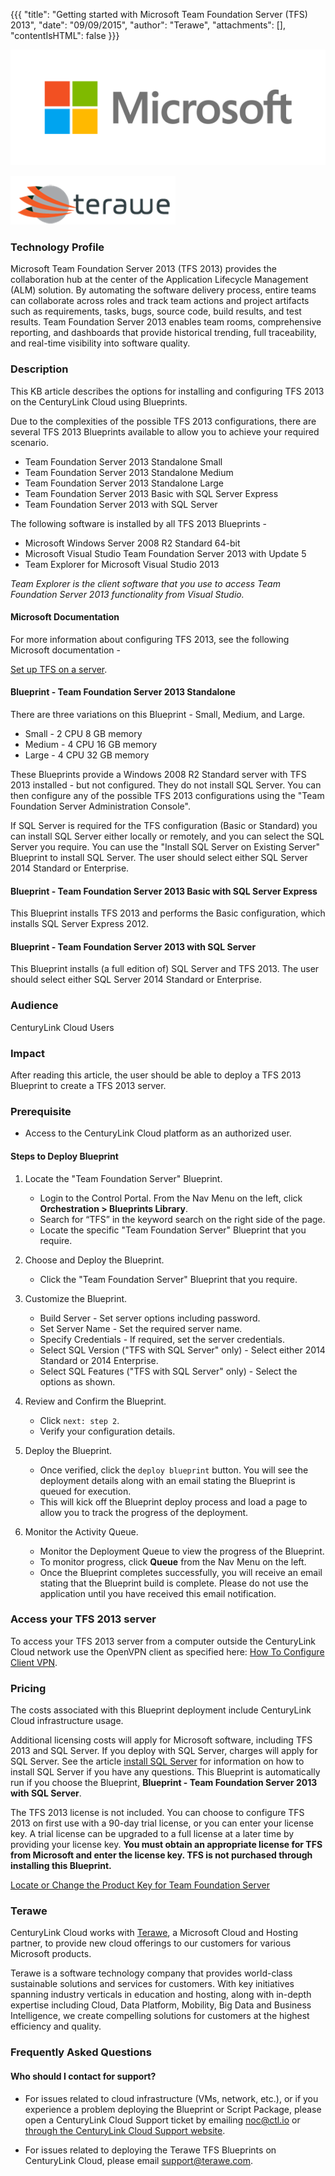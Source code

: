 {{{
  "title": "Getting started with Microsoft Team Foundation Server (TFS) 2013",
  "date": "09/09/2015",
  "author": "Terawe",
  "attachments": [],
  "contentIsHTML": false
}}}

![Microsoft logo](../../images/MSFT_TFS/microsoft.png)

![Terawe logo](../../images/MSFT_TFS/terawe.png)

### Technology Profile
Microsoft Team Foundation Server 2013 (TFS 2013) provides the collaboration hub at the center of the Application Lifecycle Management (ALM) solution. By automating the software delivery process, entire teams can collaborate across roles and track team actions and project artifacts such as requirements, tasks, bugs, source code, build results, and test results. Team Foundation Server 2013 enables team rooms, comprehensive reporting, and dashboards that provide historical trending, full traceability, and real-time visibility into software quality.

### Description
This KB article describes the options for installing and configuring TFS 2013 on the CenturyLink Cloud using Blueprints.

Due to the complexities of the possible TFS 2013 configurations, there are several TFS 2013 Blueprints available to allow you to achieve your required scenario.
* Team Foundation Server 2013 Standalone Small
* Team Foundation Server 2013 Standalone Medium
* Team Foundation Server 2013 Standalone Large
* Team Foundation Server 2013 Basic with SQL Server Express
* Team Foundation Server 2013 with SQL Server

The following software is installed by all TFS 2013 Blueprints -
* Microsoft Windows Server 2008 R2 Standard 64-bit
* Microsoft Visual Studio Team Foundation Server 2013 with Update 5
* Team Explorer for Microsoft Visual Studio 2013

*Team Explorer is the client software that you use to access Team Foundation Server 2013 functionality from Visual Studio.*

#### Microsoft Documentation ###
For more information about configuring TFS 2013, see the following Microsoft documentation -

[Set up TFS on a server](https://msdn.microsoft.com/en-us/library/hh561426(v=vs.120).aspx).

#### Blueprint - Team Foundation Server 2013 Standalone
There are three variations on this Blueprint - Small, Medium, and Large.
* Small - 2 CPU 8 GB memory
* Medium - 4 CPU 16 GB memory
* Large - 4 CPU 32 GB memory

These Blueprints provide a Windows 2008 R2 Standard server with TFS 2013 installed - but not configured. They do not install SQL Server. You can then configure any of the possible TFS 2013 configurations using the "Team Foundation Server Administration Console".

If SQL Server is required for the TFS configuration (Basic or Standard) you can install SQL Server either locally or remotely, and you can select the SQL Server you require. You can use the "Install SQL Server on Existing Server" Blueprint to install SQL Server. The user should select either SQL Server 2014 Standard or Enterprise.

#### Blueprint - Team Foundation Server 2013 Basic with SQL Server Express
This Blueprint installs TFS 2013 and performs the Basic configuration, which installs SQL Server Express 2012.

#### Blueprint - Team Foundation Server 2013 with SQL Server
This Blueprint installs (a full edition of) SQL Server and TFS 2013. The user should select either SQL Server 2014 Standard or Enterprise.

### Audience
CenturyLink Cloud Users

### Impact
After reading this article, the user should be able to deploy a TFS 2013 Blueprint to create a TFS 2013 server.

### Prerequisite
* Access to the CenturyLink Cloud platform as an authorized user.

#### Steps to Deploy Blueprint
1. Locate the "Team Foundation Server" Blueprint.
   * Login to the Control Portal. From the Nav Menu on the left, click **Orchestration > Blueprints Library**.
   * Search for “TFS” in the keyword search on the right side of the page.
   * Locate the specific "Team Foundation Server" Blueprint that you require.

2. Choose and Deploy the Blueprint.
   * Click the "Team Foundation Server" Blueprint that you require.

3. Customize the Blueprint.
   * Build Server - Set server options including password.
   * Set Server Name - Set the required server name.
   * Specify Credentials - If required, set the server credentials.
   * Select SQL Version ("TFS with SQL Server" only) - Select either 2014 Standard or 2014 Enterprise.
   * Select SQL Features ("TFS with SQL Server" only) - Select the options as shown.

4. Review and Confirm the Blueprint.
   * Click `next: step 2`.
   * Verify your configuration details.

5. Deploy the Blueprint.
   * Once verified, click the `deploy blueprint` button. You will see the deployment details along with an email stating the Blueprint is queued for execution.
   * This will kick off the Blueprint deploy process and load a page to allow you to track the progress of the deployment.

6. Monitor the Activity Queue.
   * Monitor the Deployment Queue to view the progress of the Blueprint.
   * To monitor progress, click **Queue** from the Nav Menu on the left.
   * Once the Blueprint completes successfully, you will receive an email stating that the Blueprint build is complete. Please do not use the application until you have received this email notification.

### Access your TFS 2013 server
To access your TFS 2013 server from a computer outside the CenturyLink Cloud network use the OpenVPN client as specified here: [How To Configure Client VPN](https://www.ctl.io/knowledge-base/network/how-to-configure-client-vpn/).

### Pricing
The costs associated with this Blueprint deployment include CenturyLink Cloud infrastructure usage.

Additional licensing costs will apply for Microsoft software, including TFS 2013 and SQL Server. If you deploy with SQL Server, charges will apply for SQL Server. See the article [install SQL Server](../../Blueprints/deploy-microsoft-sql-server-using-blueprint.md) for information on how to install SQL Server if you have any questions. This Blueprint is automatically run if you choose the Blueprint, **Blueprint - Team Foundation Server 2013 with SQL Server**.

The TFS 2013 license is not included. You can choose to configure TFS 2013 on first use with a 90-day trial license, or you can enter your license key. A trial license can be upgraded to a full license at a later time by providing your license key. **You must obtain an appropriate license for TFS from Microsoft and enter the license key. TFS is not purchased through installing this Blueprint.**

[Locate or Change the Product Key for Team Foundation Server](https://msdn.microsoft.com/en-us/library/Cc668758.aspx)

### Terawe
CenturyLink Cloud works with [Terawe](http://terawe.com), a Microsoft Cloud and Hosting partner, to provide new  cloud offerings to our customers for various Microsoft products.

Terawe is a software technology company that provides world-class sustainable solutions and services for customers. With key initiatives spanning industry verticals in education and hosting, along with in-depth expertise including Cloud, Data Platform, Mobility, Big Data and Business Intelligence, we create compelling solutions for customers at the highest efficiency and quality.

### Frequently Asked Questions

#### Who should I contact for support?
* For issues related to cloud infrastructure (VMs, network, etc.), or if you experience a problem deploying the Blueprint or Script Package, please open a CenturyLink Cloud Support ticket by emailing [noc@ctl.io](mailto:noc@ctl.io) or [through the CenturyLink Cloud Support website](https://t3n.zendesk.com/tickets/new).

* For issues related to deploying the Terawe TFS Blueprints on CenturyLink Cloud, please email
[support@terawe.com](mailto:support@terawe.com).
